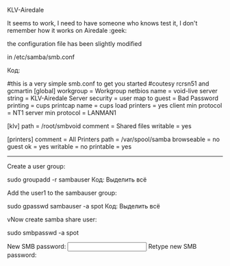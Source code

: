 KLV-Airedale

It seems to work, I need to have someone who knows test it, I don't remember how it works on Airedale :geek:

the configuration file has been slightly modified

in /etc/samba/smb.conf

Код:

#this is a very simple smb.conf to get you started
#coutesy rcrsn51 and gcmartin
[global]
	workgroup = Workgroup
	netbios name = void-live
	server string = KLV-Airedale Server
	security = user
	map to guest = Bad Password
	printing = cups
	printcap name = cups
	load printers = yes
	client min protocol = NT1
        server min protocol = LANMAN1

[klv]
	path = /root/smbvoid
	comment = Shared files
	writable = yes


[printers]
	comment = All Printers
	path = /var/spool/samba
	browseable = no
	guest ok = yes
	writable = no
	printable = yes

--------------------------------------------------------------------------------------

Create a user group:

sudo groupadd -r sambauser
Код: Выделить всё

Add the user1 to the sambauser group:

sudo gpasswd sambauser -a spot
Код: Выделить всё

vNow create samba share user:

sudo smbpasswd -a spot

New SMB password: <input password >
Retype new SMB password: <repeat password>


